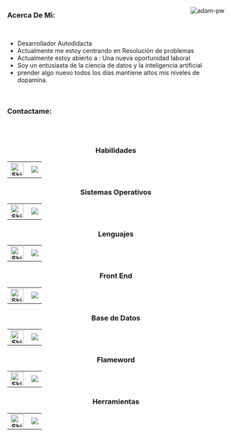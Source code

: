 <p><img align="right" src="https://github.com/Adam-pw/Adam-pw/blob/main/animation_500_kxa883sd.gif" alt="adam-pw" /></p>

<h3 align="left"> 
  Acerca De Mi:
</h3>
<br>

- Desarrollador Autodidacta
- Actualmente me estoy centrando en Resolución de problemas
- Actualmente estoy abierto a : Una nueva oportunidad laboral
- Soy un entusiasta de la ciencia de datos y la inteligencia artificial
- prender algo nuevo todos los días mantiene altos mis niveles de dopamina.

<br>

<!--- Contacto--->
<h3 align="left"> 
  Contactame: 
</h3>
<p align="left">
  <a href="https://www.youtube.com/@unsimpledev" target="blank"><img align="center" src="https://img.shields.io/badge/YouTube-FF0000?style=for-the-badge&logo=youtube&logoColor=white" alt=""  /></a>
<br>
<a href="https://www.tiktok.com/@unsimpledev" target="blank"><img align="center" src="https://img.shields.io/badge/TikTok-000000?style=for-the-badge&logo=tiktok&logoColor=white" alt="" /></a>
<br>
<a href="https://linkedin.com/in/unsimpledev" target="blank"><img align="center" src="https://img.shields.io/badge/LinkedIn-0077B5?style=for-the-badge&logo=linkedin&logoColor=white" alt=""/></a>
<br>
<a href="https://fb.com/unsimpledev" target="blank"><img align="center" src="https://img.shields.io/badge/Facebook-1877F2?style=for-the-badge&logo=facebook&logoColor=white" alt=""  /></a>
<br>
<a href = "mailto:unsimpledev@gmail.com" target="blank"><img align="center" src="https://img.shields.io/badge/Gmail-D14836?style=for-the-badge&logo=gmail&logoColor=white" alt=""  /></a>
</p>
<br>



<div align="center">
  <h3>Habilidades</h3>
  <table align="center">
  <tr>
        <td style="font-weight: bold; padding-right: 10px; vertical-align: center; border: none;">
          <img src="https://media2.giphy.com/media/QssGEmpkyEOhBCb7e1/giphy.gif?cid=ecf05e47a0n3gi1bfqntqmob8g9aid1oyj2wr3ds3mg700bl&rid=giphy.gif" width="30" alt="Skills gif">
        </td>
        <td>
          <img src="https://skillicons.dev/icons?i=androidstudio,c,cs,cpp,java,php,dart,flutter,py,dotnet,css,html,js,nodejs,mysql,sqlite,firebase,gtk,git,github,docker,materialui,postman,eclipse,vscode,bash,linux,ai,ps&perline=12" />
        </td>
    </tr>
</table>
</div>
<!-- Sistema Operativo -->
<div align="center">
  <h3>Sistemas Operativos</h3>
  <table align="center">
  <tr>
        <td style="font-weight: bold; padding-right: 10px; vertical-align: center; border: none;">
          <img src="https://media2.giphy.com/media/QssGEmpkyEOhBCb7e1/giphy.gif?cid=ecf05e47a0n3gi1bfqntqmob8g9aid1oyj2wr3ds3mg700bl&rid=giphy.gif" width="30" alt="Skills gif">
        </td>
        <td>
          <img src="https://skillicons.dev/icons?i=ubuntu,windows&perline=12" />
        </td>
    </tr>
</table>
</div>
<!--- Lenguajes --->
<div align="center">
  <h3>Lenguajes</h3>
  <table align="center">
  <tr>
        <td style="font-weight: bold; padding-right: 10px; vertical-align: center; border: none;">
          <img src="https://media2.giphy.com/media/QssGEmpkyEOhBCb7e1/giphy.gif?cid=ecf05e47a0n3gi1bfqntqmob8g9aid1oyj2wr3ds3mg700bl&rid=giphy.gif" width="30" alt="Skills gif">
        </td>
        <td>
          <img src="https://skillicons.dev/icons?i=php,py&perline=12" />
        </td>
    </tr>
</table>
</div>
<!-- Front End ---> 
<div align="center">
  <h3>Front End</h3>
  <table align="center">
  <tr>
        <td style="font-weight: bold; padding-right: 10px; vertical-align: center; border: none;">
          <img src="https://media2.giphy.com/media/QssGEmpkyEOhBCb7e1/giphy.gif?cid=ecf05e47a0n3gi1bfqntqmob8g9aid1oyj2wr3ds3mg700bl&rid=giphy.gif" width="30" alt="Skills gif">
        </td>
        <td>
              <img src="https://skillicons.dev/icons?i=css,html,js&perline=12" />

   </td>
    </tr>
</table>
</div>
<!-- Base de Datos --->
<div align="center">
  <h3>Base de Datos</h3>
  <table align="center">
  <tr>
        <td style="font-weight: bold; padding-right: 10px; vertical-align: center; border: none;">
          <img src="https://media2.giphy.com/media/QssGEmpkyEOhBCb7e1/giphy.gif?cid=ecf05e47a0n3gi1bfqntqmob8g9aid1oyj2wr3ds3mg700bl&rid=giphy.gif" width="30" alt="Skills gif">
        </td>
        <td>
          <img src="https://skillicons.dev/icons?i=mysql,progresql&perline=12" />
        </td>
    </tr>
</table>
</div>
<!--- flameword ---> 
<div align="center">
  <h3>Flameword</h3>
  <table align="center">
  <tr>
        <td style="font-weight: bold; padding-right: 10px; vertical-align: center; border: none;">
          <img src="https://media2.giphy.com/media/QssGEmpkyEOhBCb7e1/giphy.gif?cid=ecf05e47a0n3gi1bfqntqmob8g9aid1oyj2wr3ds3mg700bl&rid=giphy.gif" width="30" alt="Skills gif">
        </td>
        <td>
          <img src="https://skillicons.dev/icons?i=androidstudio,c,cs,cpp,java,php,dart,flutter,py,dotnet,css,html,js,nodejs,mysql,sqlite,firebase,gtk,git,github,docker,materialui,postman,eclipse,vscode,bash,linux,ai,ps&perline=12" />
        </td>
    </tr>
</table>
</div>
<!--- Herramientas --> 

<div align="center">
  <h3>Herramientas</h3>
  <table align="center">
  <tr>
        <td style="font-weight: bold; padding-right: 10px; vertical-align: center; border: none;">
          <img src="https://media2.giphy.com/media/QssGEmpkyEOhBCb7e1/giphy.gif?cid=ecf05e47a0n3gi1bfqntqmob8g9aid1oyj2wr3ds3mg700bl&rid=giphy.gif" width="30" alt="Skills gif">
        </td>
        <td>
          <img src="https://skillicons.dev/icons?i=git,github,canva,vscode,ps&perline=12" />
        </td>
    </tr>
</table>
</div>
<!---- Diseño ----> 



